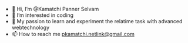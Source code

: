 - 👋 Hi, I’m @Kamatchi Panner Selvam
- 👀 I’m interested in coding
- 🌱 My passion to learn and experiment the relatime task with advanced webtechnology
- 📫 How to reach me pkamatchi.netlink@gmail.com

<!---
kamatchipannerselvam/kamatchipannerselvam is a ✨ special ✨ repository because its `README.md` (this file) appears on your GitHub profile.
You can click the Preview link to take a look at your changes.
--->
